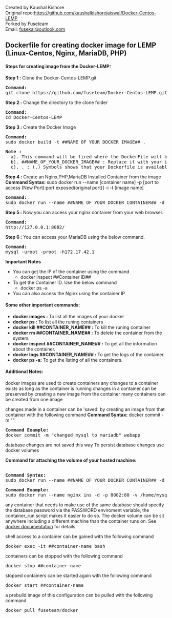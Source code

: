 Created by Kaushal Kishore <br>
Original repo:https://github.com/kaushalkishorejaiswal/Docker-Centos-LEMP <br>
Forked by Fuseteam <br>
Email: fusekai@outlook.com <br>

<h2>Dockerfile for creating docker image for LEMP (Linux-Centos, Nginx, MariaDB, PHP)</h2>

<h4>Steps for creating image from the Docker-LEMP:</h4>

<b>Step 1 :</b> Clone the Docker-Centos-LEMP.git
<pre>
<b>Command: </b>
git clone https://github.com/fuseteam/Docker-Centos-LEMP.git
</pre>

<b>Step 2 :</b> Change the directory to the clone folder
<pre>
<b>Command:</b>
cd Docker-Centos-LEMP
</pre>

<b>Step 3 :</b> Create the Docker Image
<pre>
<b>Command: </b>
sudo docker build -t ##NAME_OF_YOUR_DOCKER_IMAGE## .
</pre>

<pre>
<b>Note : </b>
  a). This command will be fired where the DockerFile will be placed
  b). ##NAME_OF_YOUR_DOCKER_IMAGE## : Replace it with your image name
  c). . : (.) Symbols shows that your Dockerfile is available on the same directory where you are running the command.
</pre>

<b>Step 4 :</b> Create an Nginx,PHP,MariaDB Installed Container from the image
<b>Command Syntax: </b>
sudo docker run --name [container name] -p [port to access (New Port):port exposed(original port)] -i -t [image name]
<pre>
<b>Command:</b>
sudo docker run --name ##NAME_OF_YOUR_DOCKER_CONTAINER## -d -p 8082:80 -p3307:3306 ##NAME_OF_YOUR_DOCKER_IMAGE##
</pre>

<b>Step 5 :</b> Now you can access your nginx container from your web browser.
<pre>
<b>Command:</b>
http://127.0.0.1:8082/
</pre>

<b>Step 6 :</b> You can access your MariaDB using the below command.
<pre>
<b>Command:</b>
mysql -uroot -proot -h172.17.42.1
</pre>
<b>Important Notes</b>
<ul>
  <li>
    You can get the IP of the container using the command
    <ul><li>docker inspect ##Container ID##</li></ul>
  </li>
  <li>
    To get the Container ID. Use the below command
    <ul><li>docker ps -a</li></ul>
  </li>
  <li>You can also access the Nginx using the container IP</p>
</ul>

<h4>Some other important commands:</h4>
<ul>
<li><b>docker images :</b> To list all the images of your docker</li>
<li><b>docker ps :</b> To list all the runing containers</li>
<li><b>docker kill ##CONTAINER_NAME## :</b> To kill the runing container</li>
<li><b>docker rm ##CONTAINER_NAME## :</b> To delete the container from the system.</li>
<li><b>docker inspect ##CONTAINER_NAME## :</b> To get all the information about the container.</li>
<li><b>docker logs ##CONTAINER_NAME## :</b> To get the logs of the container.</li>
<li><b>docker ps -a:</b> To get the listing of all the containers.</li>
</ul>

<h4>Additional Notes:</h4>
docker images are used to create containers any changes to a container
exists as long as the container is running changes in a container can
be preserved by creating a new image from the container many
containers can be created from one image

changes made in a container can be 'saved' by creating an image from
that container with the following command
<b>Command Syntax:</b>
docker commit -m "<changes you made>" <container-name>
</pre>

<pre>
<b>Command Example:</b>
docker commit -m "changed mysql to mariadb" webapp
</pre>

database changes are not saved this way
To persist database changes use docker volumes

<b>Command for attaching the volume of your hosted machine:</b>
<pre>

<b>Command Syntax:</b>
sudo docker run --name ##NAME_OF_YOUR_DOCKER_CONTAINER## -d -p 8082:80 -v ##HOSTED_VOLUME_LOCATION##:##CONTAINER_VOLUME_LOCATION## ##YOUR_IMAGE_NAME##
</pre>

<pre>
<b>Command Example:</b>
sudo docker run --name nginx_ins -d -p 8082:80 -v /home/mysqldata:/var/lib/mysql clemp
</pre>

any container that needs to make use of the same database should specify the database password via the PASSWORD enviroment variable, the container_run script makes it easier to do so. The docker volume can be sit anywhere including a different machine than the container runs on. See [docker documentation](https://docs.docker.com/storage/volumes/#use-a-volume-driver) for details

shell access to a container can be gained with the following command
<pre>docker exec -it ##container-name bash</pre>

containers can be stopped with the following command
<pre>docker stop ##container-name</pre>

stopped containers can be started again with the following command
<pre>docker start ##container-name</pre>

a prebuild image of this configuration can be pulled with the following command
<pre>docker pull fuseteam/docker</pre>
